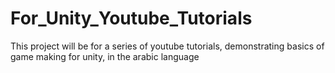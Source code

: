 # For_Unity_Youtube_Tutorials
 This project will be for a series of youtube tutorials, demonstrating basics of game making for unity, in the arabic language 
